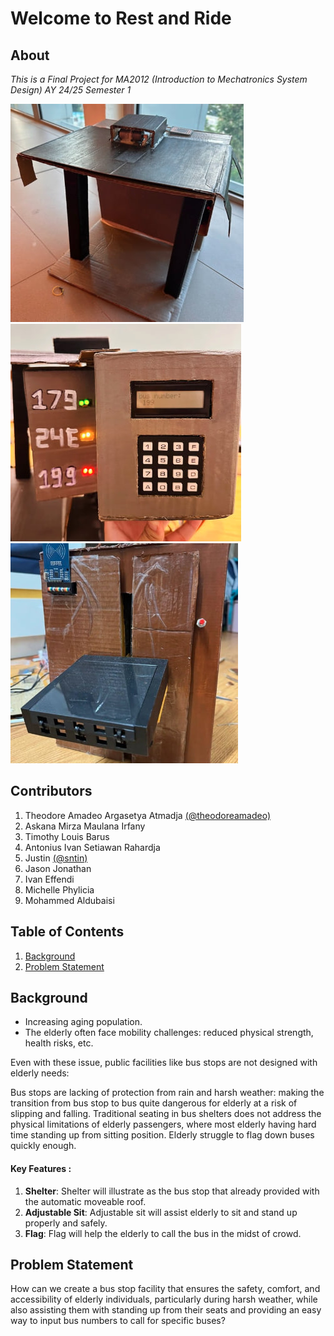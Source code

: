 # Welcome to Rest and Ride

## About
_This is a Final Project for MA2012 (Introduction to Mechatronics System Design) AY 24/25 Semester 1_

![Bus Picture](src/shelter.jpg)
![Bus Picture](src/flag.jpg)
![Bus Picture](src/sit.jpg)

## Contributors

1. Theodore Amadeo Argasetya Atmadja <a href = "https://github.com/theodoreamadeo">(@theodoreamadeo)</a>
2. Askana Mirza Maulana Irfany
3. Timothy Louis Barus
4. Antonius Ivan Setiawan Rahardja
5. Justin <a href = "https://github.com/sntin">(@sntin)</a>
6. Jason Jonathan
7. Ivan Effendi
8. Michelle Phylicia
9. Mohammed Aldubaisi

## Table of Contents

1. [Background](#section-1)
2. [Problem Statement](#section-2)

## Background

<a id=section-1></a>

- Increasing aging population.
- The elderly often face mobility challenges: reduced physical strength, health risks, etc.

Even with these issue, public facilities like bus stops are not designed with elderly needs:

Bus stops are lacking of protection from rain and harsh weather: making the transition from bus stop to bus quite dangerous for elderly at a risk of slipping and falling. Traditional seating in bus shelters does not address the physical limitations of elderly passengers, where most elderly having hard time standing up from sitting position. Elderly struggle to flag down buses quickly enough.

#### Key Features :

1. **Shelter**: Shelter will illustrate as the bus stop that already provided with the automatic moveable roof.
2. **Adjustable Sit**: Adjustable sit will assist elderly to sit and stand up properly and safely.
3. **Flag**: Flag will help the elderly to call the bus in the midst of crowd.


<a id=section-2></a>

## Problem Statement

How can we create a bus stop facility that ensures the safety, comfort, and accessibility of elderly individuals, particularly during harsh weather, while also assisting them with standing up from their seats and providing an easy way to input bus numbers to call for specific buses?
